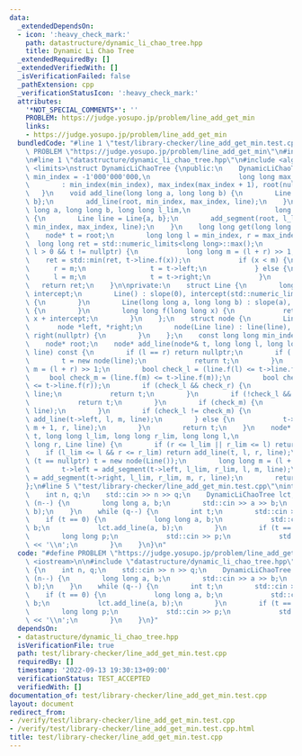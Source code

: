 ```yaml
---
data:
  _extendedDependsOn:
  - icon: ':heavy_check_mark:'
    path: datastructure/dynamic_li_chao_tree.hpp
    title: Dynamic Li Chao Tree
  _extendedRequiredBy: []
  _extendedVerifiedWith: []
  _isVerificationFailed: false
  _pathExtension: cpp
  _verificationStatusIcon: ':heavy_check_mark:'
  attributes:
    '*NOT_SPECIAL_COMMENTS*': ''
    PROBLEM: https://judge.yosupo.jp/problem/line_add_get_min
    links:
    - https://judge.yosupo.jp/problem/line_add_get_min
  bundledCode: "#line 1 \"test/library-checker/line_add_get_min.test.cpp\"\n#define\
    \ PROBLEM \"https://judge.yosupo.jp/problem/line_add_get_min\"\n#include <iostream>\n\
    \n#line 1 \"datastructure/dynamic_li_chao_tree.hpp\"\n#include <algorithm>\n#include\
    \ <limits>\nstruct DynamicLiChaoTree {\npublic:\n    DynamicLiChaoTree(long long\
    \ min_index = -1'000'000'000,\n                      long long max_index = 1'000'000'000)\n\
    \        : min_index(min_index), max_index(max_index + 1), root(nullptr) {\n \
    \   }\n    void add_line(long long a, long long b) {\n        Line line = Line{a,\
    \ b};\n        add_line(root, min_index, max_index, line);\n    }\n    void add_segment(long\
    \ long a, long long b, long long l_lim,\n                     long long r_lim)\
    \ {\n        Line line = Line{a, b};\n        add_segment(root, l_lim, r_lim,\
    \ min_index, max_index, line);\n    }\n    long long get(long long x) {\n    \
    \    node* t = root;\n        long long l = min_index, r = max_index;\n      \
    \  long long ret = std::numeric_limits<long long>::max();\n        while (r -\
    \ l > 0 && t != nullptr) {\n            long long m = (l + r) >> 1;\n        \
    \    ret = std::min(ret, t->line.f(x));\n            if (x < m) {\n          \
    \      r = m;\n                t = t->left;\n            } else {\n          \
    \      l = m;\n                t = t->right;\n            }\n        }\n     \
    \   return ret;\n    }\n\nprivate:\n    struct Line {\n        long long slope,\
    \ intercept;\n        Line() : slope(0), intercept(std::numeric_limits<long long>::max())\
    \ {\n        }\n        Line(long long a, long long b) : slope(a), intercept(b)\
    \ {\n        }\n        long long f(long long x) {\n            return slope *\
    \ x + intercept;\n        }\n    };\n    struct node {\n        Line line;\n \
    \       node *left, *right;\n        node(Line line) : line(line), left(nullptr),\
    \ right(nullptr) {\n        }\n    };\n    const long long min_index, max_index;\n\
    \    node* root;\n    node* add_line(node*& t, long long l, long long r, Line\
    \ line) const {\n        if (l == r) return nullptr;\n        if (!t) {\n    \
    \        t = new node(line);\n            return t;\n        }\n        long long\
    \ m = (l + r) >> 1;\n        bool check_l = (line.f(l) <= t->line.f(l));\n   \
    \     bool check_m = (line.f(m) <= t->line.f(m));\n        bool check_r = (line.f(r)\
    \ <= t->line.f(r));\n        if (check_l && check_r) {\n            t->line =\
    \ line;\n            return t;\n        }\n        if (!check_l && !check_r) {\n\
    \            return t;\n        }\n        if (check_m) {\n            std::swap(t->line,\
    \ line);\n        }\n        if (check_l != check_m) {\n            t->left =\
    \ add_line(t->left, l, m, line);\n        } else {\n            t->right = add_line(t->right,\
    \ m + 1, r, line);\n        }\n        return t;\n    }\n    node* add_segment(node*&\
    \ t, long long l_lim, long long r_lim, long long l,\n                      long\
    \ long r, Line line) {\n        if (r <= l_lim || r_lim <= l) return t;\n    \
    \    if (l_lim <= l && r <= r_lim) return add_line(t, l, r, line);\n        if\
    \ (t == nullptr) t = new node(Line());\n        long long m = (l + r) >> 1;\n\
    \        t->left = add_segment(t->left, l_lim, r_lim, l, m, line);\n        t->right\
    \ = add_segment(t->right, l_lim, r_lim, m, r, line);\n        return t;\n    }\n\
    };\n#line 5 \"test/library-checker/line_add_get_min.test.cpp\"\nint main() {\n\
    \    int n, q;\n    std::cin >> n >> q;\n    DynamicLiChaoTree lct;\n    while\
    \ (n--) {\n        long long a, b;\n        std::cin >> a >> b;\n        lct.add_line(a,\
    \ b);\n    }\n    while (q--) {\n        int t;\n        std::cin >> t;\n    \
    \    if (t == 0) {\n            long long a, b;\n            std::cin >> a >>\
    \ b;\n            lct.add_line(a, b);\n        }\n        if (t == 1) {\n    \
    \        long long p;\n            std::cin >> p;\n            std::cout << lct.get(p)\
    \ << '\\n';\n        }\n    }\n}\n"
  code: "#define PROBLEM \"https://judge.yosupo.jp/problem/line_add_get_min\"\n#include\
    \ <iostream>\n\n#include \"datastructure/dynamic_li_chao_tree.hpp\"\nint main()\
    \ {\n    int n, q;\n    std::cin >> n >> q;\n    DynamicLiChaoTree lct;\n    while\
    \ (n--) {\n        long long a, b;\n        std::cin >> a >> b;\n        lct.add_line(a,\
    \ b);\n    }\n    while (q--) {\n        int t;\n        std::cin >> t;\n    \
    \    if (t == 0) {\n            long long a, b;\n            std::cin >> a >>\
    \ b;\n            lct.add_line(a, b);\n        }\n        if (t == 1) {\n    \
    \        long long p;\n            std::cin >> p;\n            std::cout << lct.get(p)\
    \ << '\\n';\n        }\n    }\n}"
  dependsOn:
  - datastructure/dynamic_li_chao_tree.hpp
  isVerificationFile: true
  path: test/library-checker/line_add_get_min.test.cpp
  requiredBy: []
  timestamp: '2022-09-13 19:30:13+09:00'
  verificationStatus: TEST_ACCEPTED
  verifiedWith: []
documentation_of: test/library-checker/line_add_get_min.test.cpp
layout: document
redirect_from:
- /verify/test/library-checker/line_add_get_min.test.cpp
- /verify/test/library-checker/line_add_get_min.test.cpp.html
title: test/library-checker/line_add_get_min.test.cpp
---
```

